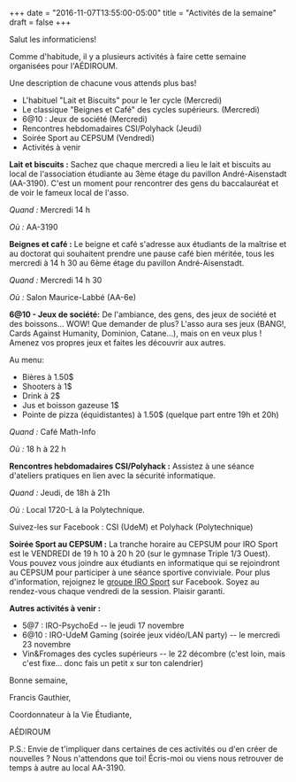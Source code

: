 +++
date = "2016-11-07T13:55:00-05:00"
title = "Activités de la semaine"
draft = false
+++

Salut les informaticiens!

Comme d'habitude, il y a plusieurs activités à faire cette semaine organisées pour l'AÉDIROUM.

Une description de chacune vous attends plus bas!

* L'habituel "Lait et Biscuits" pour le 1er cycle (Mercredi)
* Le classique "Beignes et Café" des cycles supérieurs. (Mercredi)
* 6@10 : Jeux de société (Mercredi)
* Rencontres hebdomadaires CSI/Polyhack (Jeudi) 
* Soirée Sport au CEPSUM (Vendredi) 
* Activités à venir

**Lait et biscuits :**
Sachez que chaque mercredi a lieu le lait et biscuits au local de l'association étudiante au 3ème étage du pavillon André-Aisenstadt (AA-3190).
C'est un moment pour rencontrer des gens du baccalauréat et de voir le fameux local de l'asso.

*Quand :* Mercredi 14 h

*Où :* AA-3190

**Beignes et café :**
Le beigne et café s'adresse aux étudiants de la maîtrise et au doctorat qui souhaitent prendre une pause café bien méritée, tous les mercredi à 14 h 30 au 6ème étage du pavillon André-Aisenstadt.

*Quand :* Mercredi 14 h 30

*Où :* Salon Maurice-Labbé (AA-6e)  

**6@10 - Jeux de société:**
De l'ambiance, des gens, des jeux de société et des boissons...
WOW! Que demander de plus?
L'asso aura ses jeux (BANG!, Cards Against Humanity, Dominion, Catane...), mais on en veux plus !
Amenez vos propres jeux et faites les découvrir aux autres.

Au menu:

* Bières à 1.50$
* Shooters à 1$
* Drink à 2$
* Jus et boisson gazeuse 1$
* Pointe de pizza (équidistantes) à 1.50$ (quelque part entre 19h et 20h)

*Quand :* Café Math-Info

*Où :* 18 h à 22 h

**Rencontres hebdomadaires CSI/Polyhack :**
Assistez à une séance d'ateliers pratiques en lien avec la sécurité informatique.

*Quand :* Jeudi, de 18h à 21h

*Où :* Local 1720-L à la Polytechnique.

Suivez-les sur Facebook : CSI (UdeM) et Polyhack (Polytechnique)

**Soirée Sport au CEPSUM :**
La tranche horaire au CEPSUM pour IRO Sport est le VENDREDI de 19 h 10 à 20 h 20 (sur le gymnase Triple 1/3 Ouest).
Vous pouvez vous joindre aux étudiants en informatique qui se rejoindront au CEPSUM pour participer à une séance sportive conviviale.
Pour plus d'information, rejoignez le [groupe IRO Sport](//fb.com/groups/718762054920741) sur Facebook.
Soyez au rendez-vous chaque vendredi de la session. Plaisir garanti.

**Autres activités à venir :**

* 5@7 : IRO-PsychoEd -- le jeudi 17 novembre
* 6@10 : IRO-UdeM Gaming (soirée jeux vidéo/LAN party) -- le mercredi 23 novembre
* Vin&Fromages des cycles supérieurs -- le 22 décombre (c'est loin, mais c'est fixe... donc fais un petit x sur ton calendrier)

Bonne semaine,

Francis Gauthier,

Coordonnateur à la Vie Étudiante,

AÉDIROUM

P.S.: Envie de t'impliquer dans certaines de ces activités ou d'en créer de nouvelles ?
Nous n'attendons que toi!
Écris-moi ou viens nous retrouver de temps à autre au local AA-3190.
